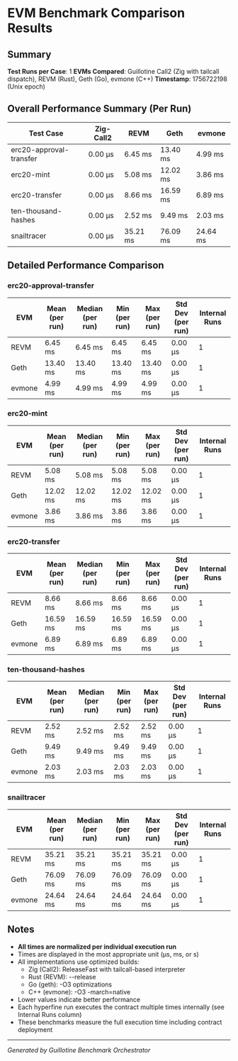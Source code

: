 # EVM Benchmark Comparison Results

## Summary

**Test Runs per Case**: 1
**EVMs Compared**: Guillotine Call2 (Zig with tailcall dispatch), REVM (Rust), Geth (Go), evmone (C++)
**Timestamp**: 1756722198 (Unix epoch)

## Overall Performance Summary (Per Run)

| Test Case | Zig-Call2 | REVM | Geth | evmone |
|-----------|-----------|------|------|--------|
| erc20-approval-transfer   |  0.00 μs |   6.45 ms |  13.40 ms |   4.99 ms |
| erc20-mint                |  0.00 μs |   5.08 ms |  12.02 ms |   3.86 ms |
| erc20-transfer            |  0.00 μs |   8.66 ms |  16.59 ms |   6.89 ms |
| ten-thousand-hashes       |  0.00 μs |   2.52 ms |   9.49 ms |   2.03 ms |
| snailtracer               |  0.00 μs |  35.21 ms |  76.09 ms |  24.64 ms |

## Detailed Performance Comparison

### erc20-approval-transfer

| EVM | Mean (per run) | Median (per run) | Min (per run) | Max (per run) | Std Dev (per run) | Internal Runs |
|-----|----------------|------------------|---------------|---------------|-------------------|---------------|
| REVM        |        6.45 ms |          6.45 ms |       6.45 ms |       6.45 ms |          0.00 μs |             1 |
| Geth        |       13.40 ms |         13.40 ms |      13.40 ms |      13.40 ms |          0.00 μs |             1 |
| evmone      |        4.99 ms |          4.99 ms |       4.99 ms |       4.99 ms |          0.00 μs |             1 |

### erc20-mint

| EVM | Mean (per run) | Median (per run) | Min (per run) | Max (per run) | Std Dev (per run) | Internal Runs |
|-----|----------------|------------------|---------------|---------------|-------------------|---------------|
| REVM        |        5.08 ms |          5.08 ms |       5.08 ms |       5.08 ms |          0.00 μs |             1 |
| Geth        |       12.02 ms |         12.02 ms |      12.02 ms |      12.02 ms |          0.00 μs |             1 |
| evmone      |        3.86 ms |          3.86 ms |       3.86 ms |       3.86 ms |          0.00 μs |             1 |

### erc20-transfer

| EVM | Mean (per run) | Median (per run) | Min (per run) | Max (per run) | Std Dev (per run) | Internal Runs |
|-----|----------------|------------------|---------------|---------------|-------------------|---------------|
| REVM        |        8.66 ms |          8.66 ms |       8.66 ms |       8.66 ms |          0.00 μs |             1 |
| Geth        |       16.59 ms |         16.59 ms |      16.59 ms |      16.59 ms |          0.00 μs |             1 |
| evmone      |        6.89 ms |          6.89 ms |       6.89 ms |       6.89 ms |          0.00 μs |             1 |

### ten-thousand-hashes

| EVM | Mean (per run) | Median (per run) | Min (per run) | Max (per run) | Std Dev (per run) | Internal Runs |
|-----|----------------|------------------|---------------|---------------|-------------------|---------------|
| REVM        |        2.52 ms |          2.52 ms |       2.52 ms |       2.52 ms |          0.00 μs |             1 |
| Geth        |        9.49 ms |          9.49 ms |       9.49 ms |       9.49 ms |          0.00 μs |             1 |
| evmone      |        2.03 ms |          2.03 ms |       2.03 ms |       2.03 ms |          0.00 μs |             1 |

### snailtracer

| EVM | Mean (per run) | Median (per run) | Min (per run) | Max (per run) | Std Dev (per run) | Internal Runs |
|-----|----------------|------------------|---------------|---------------|-------------------|---------------|
| REVM        |       35.21 ms |         35.21 ms |      35.21 ms |      35.21 ms |          0.00 μs |             1 |
| Geth        |       76.09 ms |         76.09 ms |      76.09 ms |      76.09 ms |          0.00 μs |             1 |
| evmone      |       24.64 ms |         24.64 ms |      24.64 ms |      24.64 ms |          0.00 μs |             1 |


## Notes

- **All times are normalized per individual execution run**
- Times are displayed in the most appropriate unit (μs, ms, or s)
- All implementations use optimized builds:
  - Zig (Call2): ReleaseFast with tailcall-based interpreter
  - Rust (REVM): --release
  - Go (geth): -O3 optimizations
  - C++ (evmone): -O3 -march=native
- Lower values indicate better performance
- Each hyperfine run executes the contract multiple times internally (see Internal Runs column)
- These benchmarks measure the full execution time including contract deployment

---

*Generated by Guillotine Benchmark Orchestrator*
